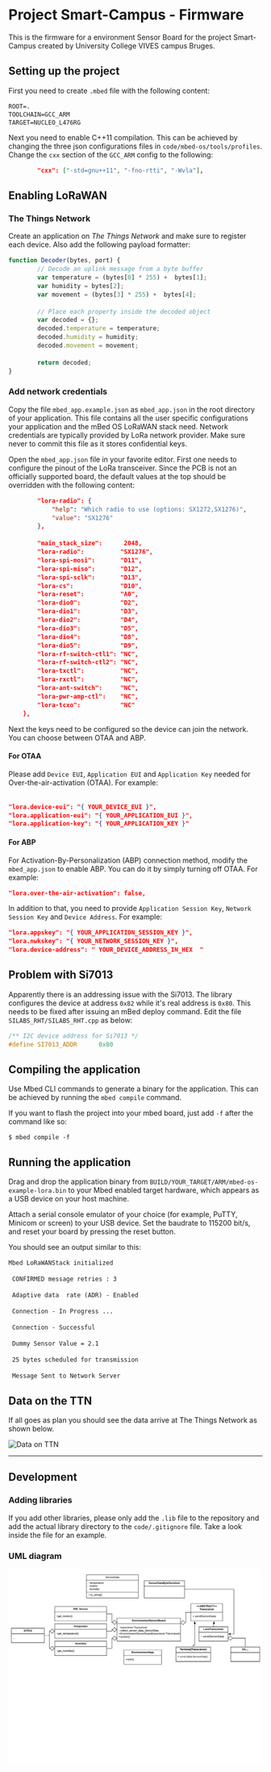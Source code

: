 # Project Smart-Campus - Firmware

This is the firmware for a environment Sensor Board for the project Smart-Campus created by University College VIVES campus Bruges.

## Setting up the project

First you need to create `.mbed` file with the following content:

```
ROOT=.
TOOLCHAIN=GCC_ARM
TARGET=NUCLEO_L476RG
```

Next you need to enable C++11 compilation. This can be achieved by changing the three json configurations files in `code/mbed-os/tools/profiles`. Change the `cxx` section of the `GCC_ARM` config to the following:

```json
        "cxx": ["-std=gnu++11", "-fno-rtti", "-Wvla"],
```

## Enabling LoRaWAN

### The Things Network

Create an application on *The Things Network* and make sure to register each device. Also add the following payload formatter:

```javascript
function Decoder(bytes, port) {
        // Decode an uplink message from a byte buffer
        var temperature = (bytes[0] * 255) +  bytes[1];
        var humidity = bytes[2];
        var movement = (bytes[3] * 255) +  bytes[4];

        // Place each property inside the decoded object
        var decoded = {};
        decoded.temperature = temperature;
        decoded.humidity = humidity;
        decoded.movement = movement;

        return decoded;
}
```

### Add network credentials

Copy the file `mbed_app.example.json` as `mbed_app.json` in the root directory of your application. This file contains all the user specific configurations your application and the mBed OS LoRaWAN stack need. Network credentials are typically provided by LoRa network provider. Make sure never to commit this file as it stores confidential keys.

Open the `mbed_app.json` file in your favorite editor. First one needs to configure the pinout of the LoRa transceiver. Since the PCB is not an officially supported board, the default values at the top should be overridden with the following content:

```json
        "lora-radio": {
            "help": "Which radio to use (options: SX1272,SX1276)",
            "value": "SX1276"
        },

        "main_stack_size":      2048,
        "lora-radio":          "SX1276",
        "lora-spi-mosi":       "D11",
        "lora-spi-miso":       "D12",
        "lora-spi-sclk":       "D13",
        "lora-cs":             "D10",
        "lora-reset":          "A0",
        "lora-dio0":           "D2",
        "lora-dio1":           "D3",
        "lora-dio2":           "D4",
        "lora-dio3":           "D5",
        "lora-dio4":           "D8",
        "lora-dio5":           "D9",
        "lora-rf-switch-ctl1": "NC",
        "lora-rf-switch-ctl2": "NC",
        "lora-txctl":          "NC",
        "lora-rxctl":          "NC",
        "lora-ant-switch":     "NC",
        "lora-pwr-amp-ctl":    "NC",
        "lora-tcxo":           "NC"
    },
```

Next the keys need to be configured so the device can join the network. You can choose between OTAA and ABP.

#### For OTAA

Please add `Device EUI`, `Application EUI` and `Application Key` needed for Over-the-air-activation (OTAA). For example:

```json

"lora.device-eui": "{ YOUR_DEVICE_EUI }",
"lora.application-eui": "{ YOUR_APPLICATION_EUI }",
"lora.application-key": "{ YOUR_APPLICATION_KEY }"
```

#### For ABP

For Activation-By-Personalization (ABP) connection method, modify the `mbed_app.json` to enable ABP. You can do it by simply turning off OTAA. For example:

```json
"lora.over-the-air-activation": false,
```

In addition to that, you need to provide `Application Session Key`, `Network Session Key` and `Device Address`. For example:

```json
"lora.appskey": "{ YOUR_APPLICATION_SESSION_KEY }",
"lora.nwkskey": "{ YOUR_NETWORK_SESSION_KEY }",
"lora.device-address": " YOUR_DEVICE_ADDRESS_IN_HEX  " 
```

## Problem with Si7013

Apparently there is an addressing issue with the Si7013. The library configures the device at address `0x82` while it's real address is `0x80`. This needs to be fixed after issuing an mBed deploy command. Edit the file `SILABS_RHT/SILABS_RHT.cpp` as below:

```c++
/** I2C device address for Si7013 */
#define SI7013_ADDR      0x80
```

## Compiling the application

Use Mbed CLI commands to generate a binary for the application. This can be achieved by running the `mbed compile` command.

If you want to flash the project into your mbed board, just add `-f` after the command like so:

```shell
$ mbed compile -f
```

## Running the application

Drag and drop the application binary from `BUILD/YOUR_TARGET/ARM/mbed-os-example-lora.bin` to your Mbed enabled target hardware, which appears as a USB device on your host machine. 

Attach a serial console emulator of your choice (for example, PuTTY, Minicom or screen) to your USB device. Set the baudrate to 115200 bit/s, and reset your board by pressing the reset button.

You should see an output similar to this:

```
Mbed LoRaWANStack initialized 

 CONFIRMED message retries : 3 

 Adaptive data  rate (ADR) - Enabled 

 Connection - In Progress ...

 Connection - Successful 

 Dummy Sensor Value = 2.1 

 25 bytes scheduled for transmission 
 
 Message Sent to Network Server
```

## Data on the TTN

If all goes as plan you should see the data arrive at The Things Network as shown below.

![Data on TTN](img/working_on_ttn.png)

---

## Development

### Adding libraries

If you add other libraries, please only add the `.lib` file to the repository and add the actual library directory to the `code/.gitignore` file. Take a look inside the file for an example.

### UML diagram

![UML diagram](./images/UML.png)